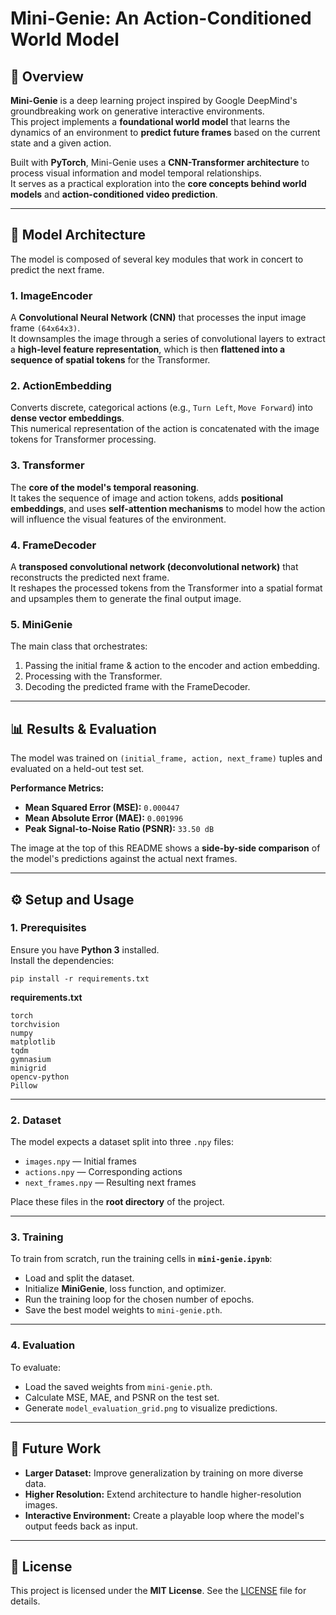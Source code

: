 
# Mini-Genie: An Action-Conditioned World Model

## 📌 Overview
**Mini-Genie** is a deep learning project inspired by Google DeepMind's groundbreaking work on generative interactive environments.  
This project implements a **foundational world model** that learns the dynamics of an environment to **predict future frames** based on the current state and a given action.

Built with **PyTorch**, Mini-Genie uses a **CNN-Transformer architecture** to process visual information and model temporal relationships.  
It serves as a practical exploration into the **core concepts behind world models** and **action-conditioned video prediction**.

---

## 🧠 Model Architecture
The model is composed of several key modules that work in concert to predict the next frame.

### 1. **ImageEncoder**
A **Convolutional Neural Network (CNN)** that processes the input image frame `(64x64x3)`.  
It downsamples the image through a series of convolutional layers to extract a **high-level feature representation**, which is then **flattened into a sequence of spatial tokens** for the Transformer.

### 2. **ActionEmbedding**
Converts discrete, categorical actions (e.g., `Turn Left`, `Move Forward`) into **dense vector embeddings**.  
This numerical representation of the action is concatenated with the image tokens for Transformer processing.

### 3. **Transformer**
The **core of the model's temporal reasoning**.  
It takes the sequence of image and action tokens, adds **positional embeddings**, and uses **self-attention mechanisms** to model how the action will influence the visual features of the environment.

### 4. **FrameDecoder**
A **transposed convolutional network (deconvolutional network)** that reconstructs the predicted next frame.  
It reshapes the processed tokens from the Transformer into a spatial format and upsamples them to generate the final output image.

### 5. **MiniGenie**
The main class that orchestrates:
1. Passing the initial frame & action to the encoder and action embedding.
2. Processing with the Transformer.
3. Decoding the predicted frame with the FrameDecoder.

---

## 📊 Results & Evaluation
The model was trained on `(initial_frame, action, next_frame)` tuples and evaluated on a held-out test set.  

**Performance Metrics:**
- **Mean Squared Error (MSE):** `0.000447`
- **Mean Absolute Error (MAE):** `0.001996`
- **Peak Signal-to-Noise Ratio (PSNR):** `33.50 dB`

The image at the top of this README shows a **side-by-side comparison** of the model's predictions against the actual next frames.

---

## ⚙️ Setup and Usage

### 1. **Prerequisites**
Ensure you have **Python 3** installed.  
Install the dependencies:
```
pip install -r requirements.txt
```

**requirements.txt**

```
torch
torchvision
numpy
matplotlib
tqdm
gymnasium
minigrid
opencv-python
Pillow
```

---

### 2. **Dataset**

The model expects a dataset split into three `.npy` files:

* `images.npy` — Initial frames
* `actions.npy` — Corresponding actions
* `next_frames.npy` — Resulting next frames

Place these files in the **root directory** of the project.

---

### 3. **Training**

To train from scratch, run the training cells in **`mini-genie.ipynb`**:

* Load and split the dataset.
* Initialize **MiniGenie**, loss function, and optimizer.
* Run the training loop for the chosen number of epochs.
* Save the best model weights to `mini-genie.pth`.

---

### 4. **Evaluation**

To evaluate:

* Load the saved weights from `mini-genie.pth`.
* Calculate MSE, MAE, and PSNR on the test set.
* Generate `model_evaluation_grid.png` to visualize predictions.

---

## 🚀 Future Work

* **Larger Dataset:** Improve generalization by training on more diverse data.
* **Higher Resolution:** Extend architecture to handle higher-resolution images.
* **Interactive Environment:** Create a playable loop where the model's output feeds back as input.

---

## 📜 License

This project is licensed under the **MIT License**.
See the [LICENSE](LICENSE) file for details.
